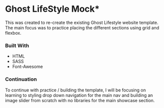# Ghost LifeStyle Mock\*

This was created to re-create the existing Ghost Lifestyle website template.
The main focus was to practice placing the different sections using grid and flexbox.

### Built With

- HTML
- SASS
- Font-Awesome

### Continuation

To continue with practice / building the template, I will be focusing on learning to styling drop down navigation for the main nav and building an image slider from scratch with no libraries for the main showcase section.

